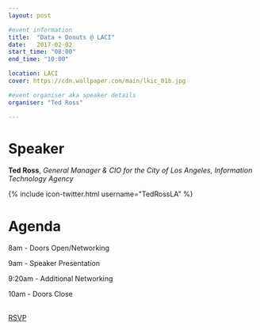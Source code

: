 ```yaml
---
layout: post

#event information
title:  "Data + Donuts @ LACI"
date:   2017-02-02
start_time: "08:00"
end_time: "10:00"

location: LACI
cover: https://cdn.wallpaper.com/main/lkic_01b.jpg

#event organiser aka speaker details
organiser: "Ted Ross"

---
```


# Speaker
__Ted Ross__, _General Manager & CIO for the City of Los Angeles, Information Technology Agency_

{% include icon-twitter.html username="TedRossLA" %}

# Agenda

8am - Doors Open/Networking

9am - Speaker Presentation

9:20am - Additional Networking

10am - Doors Close

<br />
<a class="page-link button button-primary" href="{{ site.baseurl }}/rsvp/">RSVP</a>
